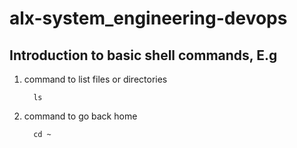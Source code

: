 # alx-system_engineering-devops

## Introduction to basic shell commands, E.g

  1. command to list files or directories
     ```
       ls
     ```

  3. command to go back home

     ```
       cd ~
     ```
